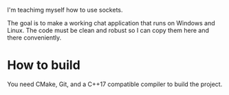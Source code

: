 I'm teachimg myself how to use sockets.

The goal is to make a working chat application that runs on Windows and Linux.
The code must be clean and robust so I can copy them here and there conveniently.

# How to build

You need CMake, Git, and a C++17 compatible compiler to build the project.

